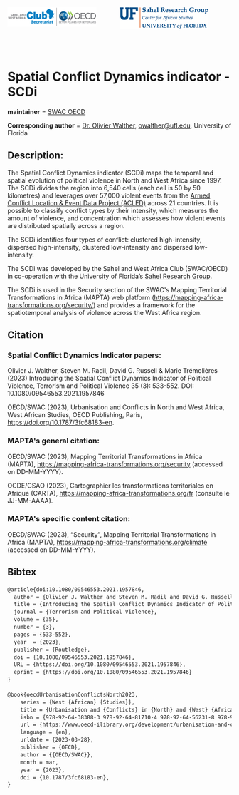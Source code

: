 

<p float="left" align="center" valign="middle">
<img src="figs/swac-oecd.png" alt="SWAC logo" width="200" vertical-align="middle" align="left"/>
<img src="figs/SRG-Official-Secondary-Logo.png" alt="Sahel Research Group logo" width="200" vertical-align="right"/>  
   
</p>
<br>
<br>



# Spatial Conflict Dynamics indicator - SCDi

__maintainer__ = [SWAC OECD](https://www.oecd.org/swac/)

__Corresponding author__ = [Dr. Olivier Walther](https://geog.ufl.edu/faculty/walther/), owalther@ufl.edu, University of Florida


## Description:
The Spatial Conflict Dynamics indicator (SCDi) maps the temporal and spatial evolution of political 
violence in North and West Africa since 1997. The SCDi divides the region into 6,540 cells 
(each cell is 50 by 50 kilometres) and leverages over 57,000 violent events from the 
[Armed Conflict Location & Event Data Project (ACLED)](https://acleddata.com/data-export-tool/) 
across 21 countries. It is possible to classify conflict types by their intensity, 
which measures the amount of violence, and concentration which assesses 
how violent events are distributed spatially across a region.

The SCDi identifies four types of conflict: clustered high-intensity, 
dispersed high-intensity, clustered low-intensity and dispersed low-intensity.

The SCDi was developed by the Sahel and West Africa Club (SWAC/OECD) 
in co-operation with the University of Florida’s [Sahel Research Group](https://sahelresearch.africa.ufl.edu). 

The SCDi is used in the Security section of the SWAC's Mapping Territorial Transformations in Africa (MAPTA) web
platform (https://mapping-africa-transformations.org/security/) and provides a framework for the spatiotemporal 
analysis of violence across the West Africa region.



## Citation

### Spatial Conflict Dynamics Indicator papers:
Olivier J. Walther, Steven M. Radil, David G. Russell & Marie Trémolières (2023)
Introducing the Spatial Conflict Dynamics Indicator of Political Violence,
Terrorism and Political Violence 35 (3): 533-552. DOI: 10.1080/09546553.2021.1957846

OECD/SWAC (2023), Urbanisation and Conflicts in North and West Africa, 
West African Studies, OECD Publishing, Paris, https://doi.org/10.1787/3fc68183-en.

### MAPTA's general citation:
OECD/SWAC (2023), Mapping Territorial Transformations in Africa (MAPTA), 
https://mapping-africa-transformations.org/security (accessed on DD-MM-YYYY).

OCDE/CSAO (2023), Cartographier les transformations territoriales en Afrique (CARTA), 
https://mapping-africa-transformations.org/fr (consulté le JJ-MM-AAAA).
 
### MAPTA's specific content citation:
OECD/SWAC (2023), “Security”, Mapping Territorial Transformations in Africa (MAPTA), 
https://mapping-africa-transformations.org/climate (accessed on DD-MM-YYYY).

## Bibtex

```tex
@article{doi:10.1080/09546553.2021.1957846,
  author = {Olivier J. Walther and Steven M. Radil and David G. Russell and Marie Trémolières},
  title = {Introducing the Spatial Conflict Dynamics Indicator of Political Violence},
  journal = {Terrorism and Political Violence},
  volume = {35},
  number = {3},
  pages = {533-552},
  year  = {2023},
  publisher = {Routledge},
  doi = {10.1080/09546553.2021.1957846},
  URL = {https://doi.org/10.1080/09546553.2021.1957846},
  eprint = {https://doi.org/10.1080/09546553.2021.1957846}
}

@book{oecdUrbanisationConflictsNorth2023,
	series = {West {African} {Studies}},
	title = {Urbanisation and {Conflicts} in {North} and {West} {Africa}},
	isbn = {978-92-64-38388-3 978-92-64-81710-4 978-92-64-56231-8 978-92-64-44884-1},
	url = {https://www.oecd-ilibrary.org/development/urbanisation-and-conflicts-in-north-and-west-africa_3fc68183-en},
	language = {en},
	urldate = {2023-03-28},
	publisher = {OECD},
	author = {{OECD/SWAC}},
	month = mar,
	year = {2023},
	doi = {10.1787/3fc68183-en},
}
```

